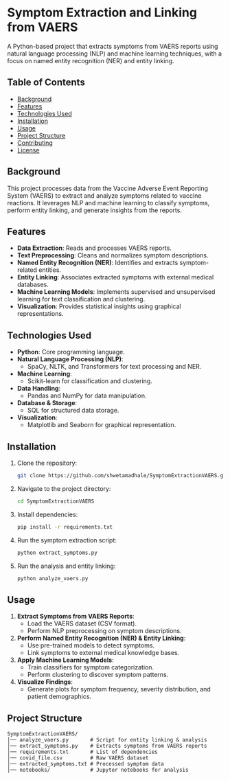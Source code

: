 # Symptom Extraction and Linking from VAERS

A Python-based project that extracts symptoms from VAERS reports using natural language processing (NLP) and machine learning techniques, with a focus on named entity recognition (NER) and entity linking.

## Table of Contents
- [Background](#background)
- [Features](#features)
- [Technologies Used](#technologies-used)
- [Installation](#installation)
- [Usage](#usage)
- [Project Structure](#project-structure)
- [Contributing](#contributing)
- [License](#license)

## Background
This project processes data from the Vaccine Adverse Event Reporting System (VAERS) to extract and analyze symptoms related to vaccine reactions. It leverages NLP and machine learning to classify symptoms, perform entity linking, and generate insights from the reports.

## Features
- **Data Extraction**: Reads and processes VAERS reports.
- **Text Preprocessing**: Cleans and normalizes symptom descriptions.
- **Named Entity Recognition (NER)**: Identifies and extracts symptom-related entities.
- **Entity Linking**: Associates extracted symptoms with external medical databases.
- **Machine Learning Models**: Implements supervised and unsupervised learning for text classification and clustering.
- **Visualization**: Provides statistical insights using graphical representations.

## Technologies Used
- **Python**: Core programming language.
- **Natural Language Processing (NLP)**:
  - SpaCy, NLTK, and Transformers for text processing and NER.
- **Machine Learning**:
  - Scikit-learn for classification and clustering.
- **Data Handling**:
  - Pandas and NumPy for data manipulation.
- **Database & Storage**:
  - SQL for structured data storage.
- **Visualization**:
  - Matplotlib and Seaborn for graphical representation.

## Installation
1. Clone the repository:
   ```sh
   git clone https://github.com/shwetamadhale/SymptomExtractionVAERS.git
   ```
2. Navigate to the project directory:
   ```sh
   cd SymptomExtractionVAERS
   ```
3. Install dependencies:
   ```sh
   pip install -r requirements.txt
   ```
4. Run the symptom extraction script:
   ```sh
   python extract_symptoms.py
   ```
5. Run the analysis and entity linking:
   ```sh
   python analyze_vaers.py
   ```

## Usage
1. **Extract Symptoms from VAERS Reports**:
   - Load the VAERS dataset (CSV format).
   - Perform NLP preprocessing on symptom descriptions.
2. **Perform Named Entity Recognition (NER) & Entity Linking**:
   - Use pre-trained models to detect symptoms.
   - Link symptoms to external medical knowledge bases.
3. **Apply Machine Learning Models**:
   - Train classifiers for symptom categorization.
   - Perform clustering to discover symptom patterns.
4. **Visualize Findings**:
   - Generate plots for symptom frequency, severity distribution, and patient demographics.

## Project Structure
```
SymptomExtractionVAERS/
│── analyze_vaers.py       # Script for entity linking & analysis
│── extract_symptoms.py    # Extracts symptoms from VAERS reports
│── requirements.txt       # List of dependencies
│── covid_file.csv         # Raw VAERS dataset
│── extracted_symptoms.txt # Processed symptom data
│── notebooks/             # Jupyter notebooks for analysis
```



